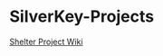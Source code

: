 # SilverKey-Projects
[Shelter Project Wiki](https://github.com/silverkeytech/shelter/wiki/Requirements)
